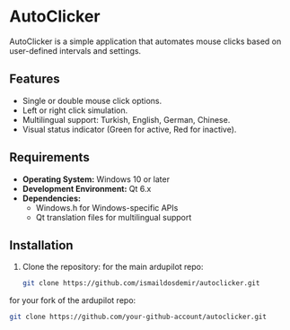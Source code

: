 # AutoClicker

AutoClicker is a simple application that automates mouse clicks based on user-defined intervals and settings.

## Features
- Single or double mouse click options.
- Left or right click simulation.
- Multilingual support: Turkish, English, German, Chinese.
- Visual status indicator (Green for active, Red for inactive).

## Requirements
- **Operating System:** Windows 10 or later
- **Development Environment:** Qt 6.x
- **Dependencies:**
  - Windows.h for Windows-specific APIs
  - Qt translation files for multilingual support

## Installation
1. Clone the repository:
  for the main ardupilot repo:
   ```bash
   git clone https://github.com/ismaildosdemir/autoclicker.git
   
  for your fork of the ardupilot repo:
   ```bash
   git clone https://github.com/your-github-account/autoclicker.git 
